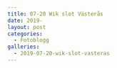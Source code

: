 ```yaml
---
title: 07-20 Wik slot Västerås
date: 2019-
layout: post
categories:
  - Fotoblogg
galleries:
  - 2019-07-20-wik-slot-vasteras
---
```

